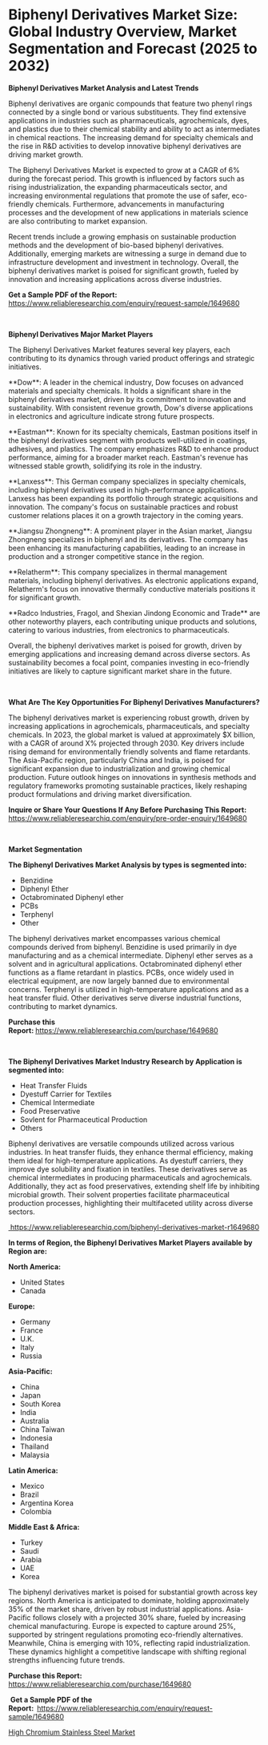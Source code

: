 <p><h1>Biphenyl Derivatives Market Size: Global Industry Overview, Market Segmentation and Forecast (2025 to 2032)</h1></p><p><strong>Biphenyl Derivatives Market Analysis and Latest Trends</strong></p>
<p><p>Biphenyl derivatives are organic compounds that feature two phenyl rings connected by a single bond or various substituents. They find extensive applications in industries such as pharmaceuticals, agrochemicals, dyes, and plastics due to their chemical stability and ability to act as intermediates in chemical reactions. The increasing demand for specialty chemicals and the rise in R&D activities to develop innovative biphenyl derivatives are driving market growth.</p><p>The Biphenyl Derivatives Market is expected to grow at a CAGR of 6% during the forecast period. This growth is influenced by factors such as rising industrialization, the expanding pharmaceuticals sector, and increasing environmental regulations that promote the use of safer, eco-friendly chemicals. Furthermore, advancements in manufacturing processes and the development of new applications in materials science are also contributing to market expansion.</p><p>Recent trends include a growing emphasis on sustainable production methods and the development of bio-based biphenyl derivatives. Additionally, emerging markets are witnessing a surge in demand due to infrastructure development and investment in technology. Overall, the biphenyl derivatives market is poised for significant growth, fueled by innovation and increasing applications across diverse industries.</p></p>
<p><strong>Get a Sample PDF of the Report:&nbsp;</strong> <a href="https://www.reliableresearchiq.com/enquiry/request-sample/1649680?utm_campaign=2463&utm_medium=2&utm_source=Github&utm_content=ia&utm_term=01042025&utm_id=biphenyl-derivatives">https://www.reliableresearchiq.com/enquiry/request-sample/1649680</a></p>
<p>&nbsp;</p>
<p><strong>Biphenyl Derivatives Major Market Players</strong></p>
<p><p>The Biphenyl Derivatives Market features several key players, each contributing to its dynamics through varied product offerings and strategic initiatives. </p><p>**Dow**: A leader in the chemical industry, Dow focuses on advanced materials and specialty chemicals. It holds a significant share in the biphenyl derivatives market, driven by its commitment to innovation and sustainability. With consistent revenue growth, Dow's diverse applications in electronics and agriculture indicate strong future prospects.</p><p>**Eastman**: Known for its specialty chemicals, Eastman positions itself in the biphenyl derivatives segment with products well-utilized in coatings, adhesives, and plastics. The company emphasizes R&D to enhance product performance, aiming for a broader market reach. Eastman's revenue has witnessed stable growth, solidifying its role in the industry.</p><p>**Lanxess**: This German company specializes in specialty chemicals, including biphenyl derivatives used in high-performance applications. Lanxess has been expanding its portfolio through strategic acquisitions and innovation. The company's focus on sustainable practices and robust customer relations places it on a growth trajectory in the coming years.</p><p>**Jiangsu Zhongneng**: A prominent player in the Asian market, Jiangsu Zhongneng specializes in biphenyl and its derivatives. The company has been enhancing its manufacturing capabilities, leading to an increase in production and a stronger competitive stance in the region.</p><p>**Relatherm**: This company specializes in thermal management materials, including biphenyl derivatives. As electronic applications expand, Relatherm's focus on innovative thermally conductive materials positions it for significant growth.</p><p>**Radco Industries, Fragol, and Shexian Jindong Economic and Trade** are other noteworthy players, each contributing unique products and solutions, catering to various industries, from electronics to pharmaceuticals. </p><p>Overall, the biphenyl derivatives market is poised for growth, driven by emerging applications and increasing demand across diverse sectors. As sustainability becomes a focal point, companies investing in eco-friendly initiatives are likely to capture significant market share in the future.</p></p>
<p>&nbsp;</p>
<p><strong>What Are The Key Opportunities For Biphenyl Derivatives Manufacturers?</strong></p>
<p><p>The biphenyl derivatives market is experiencing robust growth, driven by increasing applications in agrochemicals, pharmaceuticals, and specialty chemicals. In 2023, the global market is valued at approximately $X billion, with a CAGR of around X% projected through 2030. Key drivers include rising demand for environmentally friendly solvents and flame retardants. The Asia-Pacific region, particularly China and India, is poised for significant expansion due to industrialization and growing chemical production. Future outlook hinges on innovations in synthesis methods and regulatory frameworks promoting sustainable practices, likely reshaping product formulations and driving market diversification.</p></p>
<p><strong>Inquire or Share Your Questions If Any Before Purchasing This Report:</strong> <a href="https://www.reliableresearchiq.com/enquiry/pre-order-enquiry/1649680?utm_campaign=2463&utm_medium=2&utm_source=Github&utm_content=ia&utm_term=01042025&utm_id=biphenyl-derivatives">https://www.reliableresearchiq.com/enquiry/pre-order-enquiry/1649680</a></p>
<p>&nbsp;</p>
<p><strong>Market Segmentation</strong></p>
<p><strong>The Biphenyl Derivatives Market Analysis by types is segmented into:</strong></p>
<p><ul><li>Benzidine</li><li>Diphenyl Ether</li><li>Octabrominated Diphenyl ether</li><li>PCBs</li><li>Terphenyl</li><li>Other</li></ul></p>
<p><p>The biphenyl derivatives market encompasses various chemical compounds derived from biphenyl. Benzidine is used primarily in dye manufacturing and as a chemical intermediate. Diphenyl ether serves as a solvent and in agricultural applications. Octabrominated diphenyl ether functions as a flame retardant in plastics. PCBs, once widely used in electrical equipment, are now largely banned due to environmental concerns. Terphenyl is utilized in high-temperature applications and as a heat transfer fluid. Other derivatives serve diverse industrial functions, contributing to market dynamics.</p></p>
<p><strong>Purchase this Report:&nbsp;</strong><a href="https://www.reliableresearchiq.com/purchase/1649680?utm_campaign=2463&utm_medium=2&utm_source=Github&utm_content=ia&utm_term=01042025&utm_id=biphenyl-derivatives">https://www.reliableresearchiq.com/purchase/1649680</a></p>
<p>&nbsp;</p>
<p><strong>The Biphenyl Derivatives Market Industry Research by Application is segmented into:</strong></p>
<p><ul><li>Heat Transfer Fluids</li><li>Dyestuff Carrier for Textiles</li><li>Chemical Intermediate</li><li>Food Preservative</li><li>Sovlent for Pharmaceutical Production</li><li>Others</li></ul></p>
<p><p>Biphenyl derivatives are versatile compounds utilized across various industries. In heat transfer fluids, they enhance thermal efficiency, making them ideal for high-temperature applications. As dyestuff carriers, they improve dye solubility and fixation in textiles. These derivatives serve as chemical intermediates in producing pharmaceuticals and agrochemicals. Additionally, they act as food preservatives, extending shelf life by inhibiting microbial growth. Their solvent properties facilitate pharmaceutical production processes, highlighting their multifaceted utility across diverse sectors.</p></p>
<p><a href="https://www.reliableresearchiq.com/biphenyl-derivatives-market-r1649680?utm_campaign=2463&utm_medium=2&utm_source=Github&utm_content=ia&utm_term=01042025&utm_id=biphenyl-derivatives">&nbsp;https://www.reliableresearchiq.com/biphenyl-derivatives-market-r1649680</a></p>
<p><strong>In terms of Region, the Biphenyl Derivatives Market Players available by Region are:</strong></p>
<p>
    <p> <strong> North America: </strong>
        <ul>
            <li>United States</li>
            <li>Canada</li>
        </ul>
        </p> 
    <p> <strong> Europe: </strong>
        <ul>
            <li>Germany</li>
            <li>France</li>
            <li>U.K.</li>
            <li>Italy</li>
            <li>Russia</li>
        </ul>
        </p> 
    <p> <strong> Asia-Pacific: </strong>
        <ul>
            <li>China</li>
            <li>Japan</li>
            <li>South Korea</li>
            <li>India</li>
            <li>Australia</li>
            <li>China Taiwan</li>
            <li>Indonesia</li>
            <li>Thailand</li>
            <li>Malaysia</li>
        </ul>
        </p> 
    <p> <strong> Latin America: </strong>
        <ul>
            <li>Mexico</li>
            <li>Brazil</li>
            <li>Argentina Korea</li>
            <li>Colombia</li>
        </ul>
        </p> 
    <p> <strong> Middle East & Africa: </strong>
        <ul>
            <li>Turkey</li>
            <li>Saudi</li>
            <li>Arabia</li>
            <li>UAE</li>
            <li>Korea</li>
        </ul>
    </p>
    </p>
<p><p>The biphenyl derivatives market is poised for substantial growth across key regions. North America is anticipated to dominate, holding approximately 35% of the market share, driven by robust industrial applications. Asia-Pacific follows closely with a projected 30% share, fueled by increasing chemical manufacturing. Europe is expected to capture around 25%, supported by stringent regulations promoting eco-friendly alternatives. Meanwhile, China is emerging with 10%, reflecting rapid industrialization. These dynamics highlight a competitive landscape with shifting regional strengths influencing future trends.</p></p>
<p><strong>Purchase this Report: </strong><a href="https://www.reliableresearchiq.com/purchase/1649680?utm_campaign=2463&utm_medium=2&utm_source=Github&utm_content=ia&utm_term=01042025&utm_id=biphenyl-derivatives">https://www.reliableresearchiq.com/purchase/1649680</a></p>
<p>&nbsp;<strong>Get a Sample PDF of the Report:&nbsp;&nbsp;</strong><a href="https://www.reliableresearchiq.com/enquiry/request-sample/1649680?utm_campaign=2463&utm_medium=2&utm_source=Github&utm_content=ia&utm_term=01042025&utm_id=biphenyl-derivatives">https://www.reliableresearchiq.com/enquiry/request-sample/1649680</a></p>
<p><strong></strong></p>
<p><p><a href="https://github.com/NargisHussain75/Market-Research-Report-List-2/blob/main/high-chromium-stainless-steel-market.md?utm_campaign=2463&utm_medium=2&utm_source=Github&utm_content=ia&utm_term=01042025&utm_id=biphenyl-derivatives">High Chromium Stainless Steel Market</a></p></p>